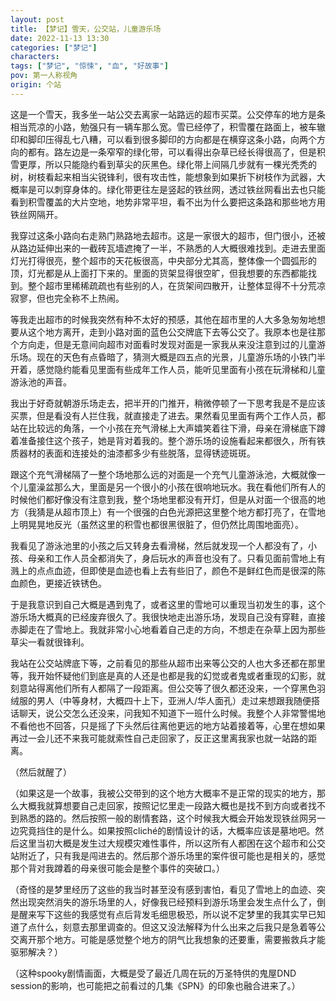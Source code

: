 ```yaml
---
layout: post
title: 【梦记】雪天，公交站，儿童游乐场
date: 2022-11-13 13:30
categories: ["梦记"]
characters: 
tags: ["梦记", "惊悚", "血", "好故事"]
pov: 第一人称视角
origin: 个站
---
```


这是一个雪天，我多坐一站公交去离家一站路远的超市买菜。公交停车的地方是条相当荒凉的小路，勉强只有一辆车那么宽。雪已经停了，积雪覆在路面上，被车辙印和脚印压得乱七八糟，可以看到很多脚印的方向都是在横穿这条小路，向两个方向的都有。路左边是一条窄窄的绿化带，可以看得出杂草已经长得很高了，但是积雪更厚，所以只能隐约看到草尖的灰黑色。绿化带上间隔几步就有一棵光秃秃的树，树枝看起来相当尖锐锋利，很有攻击性，能想象到如果折下树枝作为武器，大概率是可以刺穿身体的。绿化带更往左是竖起的铁丝网，透过铁丝网看出去也只能看到积雪覆盖的大片空地，地势非常平坦，看不出为什么要把这条路和那些地方用铁丝网隔开。

我穿过这条小路向右走熟门熟路地去超市。这是一家很大的超市，但门很小，还被从路边延伸出来的一截砖瓦墙遮掩了一半，不熟悉的人大概很难找到。走进去里面灯光打得很亮，整个超市的天花板很高，中央部分尤其高，整体像一个圆弧形的顶，灯光都是从上面打下来的。里面的货架显得很空旷，但我想要的东西都能找到。整个超市里稀稀疏疏也有些别的人，在货架间四散开，让整体显得不十分荒凉寂寥，但也完全称不上热闹。

等我走出超市的时候我突然有种不太好的预感，其他在超市里的人大多急匆匆地想要从这个地方离开，走到小路对面的蓝色公交牌底下去等公交了。我原本也是往那个方向走，但是无意间向超市对面看时发现对面是一家我从来没注意到过的儿童游乐场。现在的天色有点昏暗了，猜测大概是四五点的光景，儿童游乐场的小铁门半开着，感觉隐约能看见里面有些成年工作人员，能听见里面有小孩在玩滑梯和儿童游泳池的声音。

我出于好奇就朝游乐场走去，把半开的门推开，稍微停顿了一下思考我是不是应该买票，但是看没有人拦住我，就直接走了进去。果然看见里面有两个工作人员，都站在比较远的角落，一个小孩在充气滑梯上大声嬉笑着往下滑，母亲在滑梯底下蹲着准备接住这个孩子，她是背对着我的。整个游乐场的设施看起来都很久，所有铁质器材的表面和连接处的油漆都多少有些脱落，显得锈迹斑斑。

跟这个充气滑梯隔了一整个场地那么远的对面是一个充气儿童游泳池，大概就像一个儿童澡盆那么大，里面是另一个很小的小孩在很响地玩水。我在看他们所有人的时候他们都好像没有注意到我，整个场地里都没有开灯，但是从对面一个很高的地方（我猜是从超市顶上）有一个很强的白色光源把这里整个地方都打亮了，在雪地上明晃晃地反光（虽然这里的积雪也都很黑很脏了，但仍然比周围地面亮）。

我看见了游泳池里的小孩之后又转身去看滑梯，然后就发现一个人都没有了，小孩、母亲和工作人员全都消失了，身后玩水的声音也没有了。只看见面前雪地上有溅上的点点血迹，但即使是血迹也看上去有些旧了，颜色不是鲜红色而是很深的陈血颜色，更接近铁锈色。

于是我意识到自己大概是遇到鬼了，或者这里的雪地可以重现当初发生的事，这个游乐场大概真的已经废弃很久了。我很快地走出游乐场，发现自己没有穿鞋，直接赤脚走在了雪地上。我就非常小心地看着自己走的方向，不想走在杂草上因为那些草尖一看就很锋利。

我站在公交站牌底下等，之前看见的那些从超市出来等公交的人也大多还都在那里等，我开始怀疑他们到底是真的人还是也都是我的幻觉或者鬼或者重现的幻影，就刻意站得离他们所有人都隔了一段距离。但公交等了很久都还没来，一个穿黑色羽绒服的男人（中等身材，大概四十上下，亚洲人/华人面孔）走过来想跟我随便搭话聊天，说公交怎么还没来，问我知不知道下一班什么时候。我整个人非常警惕地不看他也不回答，只是摇了下头然后往离他更远的地方站着接着等，心里在想如果再过一会儿还不来我可能就索性自己走回家了，反正这里离我家也就一站路的距离。

（然后就醒了）

（如果这是一个故事，我被公交带到的这个地方大概率不是正常的现实的地方，那么大概我就算想要自己走回家，按照记忆里走一段路大概也是找不到方向或者找不到熟悉的路的。然后按照一般的剧情套路，这个时候我大概会开始发现铁丝网另一边究竟挡住的是什么。如果按照cliché的剧情设计的话，大概率应该是墓地吧。然后这里当初大概是发生过大规模灾难性事件，所以这所有人都困在这个超市和公交站附近了，只有我是闯进去的。然后那个游乐场里的案件很可能也是相关的，感觉那个背对我蹲着的母亲很可能会是整个事件的突破口。）

（奇怪的是梦里经历了这些的我当时甚至没有感到害怕，看见了雪地上的血迹、突然出现突然消失的游乐场里的人，好像我已经预料到游乐场里会发生点什么了，倒是醒来写下这些的我感觉有点后背发毛细思极恐，所以说不定梦里的我其实早已知道了点什么，刻意去那里调查的。但这又没法解释为什么出来之后我只是急着等公交离开那个地方。可能是感觉整个地方的阴气比我想象的还要重，需要搬救兵才能驱邪解决？）

（这种spooky剧情画面，大概是受了最近几周在玩的万圣特供的鬼屋DND session的影响，也可能把之前看过的几集《SPN》的印象也融合进来了。）
